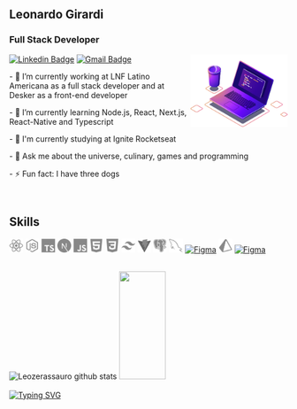## Leonardo Girardi
### Full Stack Developer

<div>
  <img align="right" src="https://github.com/Leozerassauro/Leozerassauro/blob/main/computer-illustration.png" width="35%" />

[![Linkedin Badge](https://img.shields.io/badge/-LinkedIn-blue?style=flat-square&logo=Linkedin&logoColor=white&link=https://www.linkedin.com/in/rebeccamanzi/)](https://www.linkedin.com/in/leonardo-girardi-494958171/)
[![Gmail Badge](https://img.shields.io/badge/-Gmail-c14438?style=flat-square&logo=Gmail&logoColor=white&link=mailto:rebeccamanzi@gmail.com)](mailto:leogirardi970@gmail.com)

  <div align="left">
    <p>- 🔭 I’m currently working at LNF Latino Americana as a full stack developer and at Desker as a front-end developer</p>
    <p>- 🌱 I’m currently learning Node.js, React, Next.js, React-Native and Typescript </p>
    <p>- 📖 I'm currently studying at Ignite Rocketseat </p>
    <p>- 💬 Ask me about the universe, culinary, games and programming </p>
    <p>- ⚡ Fun fact: I have three dogs </p>
  </div>
</div>
<br>

## Skills
  <a href="https://reactjs.org" target="_blank" rel="noreferrer noopener"><img src="https://raw.githubusercontent.com/0xShapeShifter/dev-story/master/public/images/skills/frontend/react.svg" alt="React" width="25" height="25" /></a>
  <a href="https://nodejs.org" target="_blank" rel="noreferrer noopener"><img src="https://raw.githubusercontent.com/0xShapeShifter/dev-story/master/public/images/skills/backend/nodejs.svg" alt="NodeJS" width="25" height="25" /></a>
   <a href="https://www.typescriptlang.org" target="_blank" rel="noreferrer noopener"><img src="https://raw.githubusercontent.com/0xShapeShifter/dev-story/master/public/images/skills/core/typescript.svg" alt="Typescript" width="25" height="25" /></a>
   <a href="https://nextjs.org" target="_blank" rel="noreferrer noopener"><img src="https://raw.githubusercontent.com/0xShapeShifter/dev-story/master/public/images/skills/frontend/nextjs.svg" alt="NextJS" width="25" height="25" /></a>
   <a href="https://www.javascript.com" target="_blank" rel="noreferrer noopener"><img src="https://raw.githubusercontent.com/0xShapeShifter/dev-story/master/public/images/skills/core/javascript.svg" alt="JavaScript" width="25" height="25" /></a>
   <a href="https://html.com/html5/" target="_blank" rel="noreferrer noopener"><img src="https://raw.githubusercontent.com/0xShapeShifter/dev-story/master/public/images/skills/frontend/html5.svg" alt="HTML5" width="25" height="25" /></a>
  <a href="https://css3.com" target="_blank" rel="noreferrer noopener"><img src="https://raw.githubusercontent.com/0xShapeShifter/dev-story/master/public/images/skills/frontend/css3.svg" alt="CSS3" width="25" height="25" /></a>
  <a href="http://tailwindcss.com" target="_blank" rel="noreferrer noopener"><img src="https://raw.githubusercontent.com/0xShapeShifter/dev-story/master/public/images/skills/frontend/tailwind.svg" alt="Tailwind" width="25" height="25" /></a>
  <a href="http://vitejs.dev/" target="_blank" rel="noreferrer noopener"><img src="https://raw.githubusercontent.com/0xShapeShifter/dev-story/master/public/images/skills/frontend/vite.svg" alt="Vite" width="25" height="25" /></a>
   <a href="https://www.postgresql.org" target="_blank" rel="noreferrer noopener"><img src="https://raw.githubusercontent.com/0xShapeShifter/dev-story/master/public/images/skills/backend/postgresql.svg" alt="PostgreSQL" width="25" height="25" /></a>
     <a href="https://www.mysql.com/" target="_blank" rel="noreferrer noopener"><img src="https://raw.githubusercontent.com/0xShapeShifter/dev-story/master/public/images/skills/backend/mysql.svg" alt="MySql" width="25" height="25" /></a>
      <a href="https://www.mongodb.com/" target="_blank" rel="noreferrer noopener"><img src="https://raw.githubusercontent.com/0xShapeShifter/readme-md/master/public/images/skills/backend/mongodb.svg" alt="Figma" width="25" height="25" /></a> 
   <a href="http://prisma.io" target="_blank" rel="noreferrer noopener"><img src="https://raw.githubusercontent.com/0xShapeShifter/dev-story/master/public/images/skills/backend/prisma.svg" alt="Prisma" width="25" height="25" /></a>
      <a href="http://figma.com" target="_blank" rel="noreferrer noopener"><img src="https://raw.githubusercontent.com/0xShapeShifter/readme-md/master/public/images/skills/software/figma.svg" alt="Figma" width="25" height="25" /></a>      
<br/>
   
<div>
  <img width="49%" height="195px" src="https://github-readme-stats.vercel.app/api?username=Leozerassauro&show_icons=true&count_private=true&hide_border=true&title_color=9161FF&icon_color=9161FF&text_color=c9d1d9&bg_color=0d1117" alt="Leozerassauro github stats" /> 
  <img width="41%" height="195px" src="https://github-readme-stats.vercel.app/api/top-langs/?username=Leozerassauro&layout=compact&hide_border=true&title_color=9161FF&text_color=c9d1d9&bg_color=0d1117" />
 </div>
  </br>
  <a href="https://git.io/typing-svg"><img src="https://readme-typing-svg.demolab.com?font=Fira+Code&pause=1000&color=9161FF&width=435&lines=Let's+code!" alt="Typing SVG" /></a>

